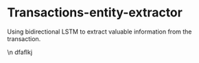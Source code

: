 # Transactions-entity-extractor
Using bidirectional LSTM to extract valuable information from the transaction.




\n
dfaflkj 
